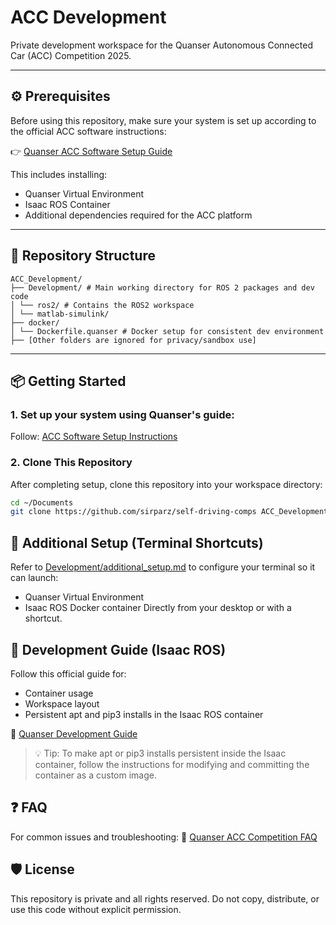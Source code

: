# ACC Development

Private development workspace for the Quanser Autonomous Connected Car (ACC) Competition 2025.

---

## ⚙️ Prerequisites

Before using this repository, make sure your system is set up according to the official ACC software instructions:

👉 [Quanser ACC Software Setup Guide](https://github.com/quanser/ACC-Competition-2025/blob/main/Software_Guides/ACC%20Software%20Setup%20Instructions.md)

This includes installing:
- Quanser Virtual Environment
- Isaac ROS Container
- Additional dependencies required for the ACC platform

---

## 🧭 Repository Structure
```
ACC_Development/ 
├── Development/ # Main working directory for ROS 2 packages and dev code 
│ └── ros2/ # Contains the ROS2 workspace
│ └── matlab-simulink/ 
├── docker/ 
│ └── Dockerfile.quanser # Docker setup for consistent dev environment 
├── [Other folders are ignored for privacy/sandbox use]

```
---

## 📦 Getting Started

### 1. Set up your system using Quanser's guide:
Follow: [ACC Software Setup Instructions](https://github.com/quanser/ACC-Competition-2025/blob/main/Software_Guides/ACC%20Software%20Setup%20Instructions.md)

### 2. Clone This Repository

After completing setup, clone this repository into your workspace directory:

```bash
cd ~/Documents
git clone https://github.com/sirparz/self-driving-comps ACC_Development
```


## 🧷 Additional Setup (Terminal Shortcuts)

Refer to [Development/additional_setup.md](Development/additional_setup.md) to configure your terminal so it can launch:
- Quanser Virtual Environment
- Isaac ROS Docker container
Directly from your desktop or with a shortcut.

## 📓 Development Guide (Isaac ROS)

Follow this official guide for:
- Container usage
- Workspace layout
- Persistent apt and pip3 installs in the Isaac ROS container

📘 [Quanser Development Guide](https://github.com/quanser/ACC-Competition-2025/blob/main/Software_Guides/Development%20Guide.md)
> 💡 Tip: To make apt or pip3 installs persistent inside the Isaac container, follow the instructions for modifying and committing the container as a custom image.

## ❓ FAQ

For common issues and troubleshooting:
📘 [Quanser ACC Competition FAQ](https://github.com/quanser/ACC-Competition-2025/blob/main/Software_Guides/FAQ.md)

## 🛡 License

This repository is private and all rights reserved.
Do not copy, distribute, or use this code without explicit permission.